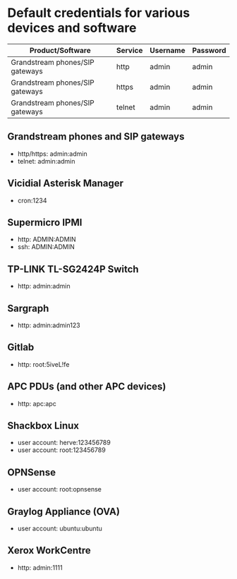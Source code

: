 # Default credentials for various devices and software

Product/Software | Service | Username | Password
---------------- | ------- | -------- | --------
Grandstream phones/SIP gateways | http | admin | admin
Grandstream phones/SIP gateways | https | admin | admin
Grandstream phones/SIP gateways | telnet | admin | admin


## Grandstream phones and SIP gateways
- http/https: admin:admin
- telnet: admin:admin

## Vicidial Asterisk Manager
- cron:1234

## Supermicro IPMI
- http: ADMIN:ADMIN
- ssh: ADMIN:ADMIN

## TP-LINK TL-SG2424P Switch
- http: admin:admin

## Sargraph
- http: admin:admin123

## Gitlab
- http: root:5iveL!fe

## APC PDUs (and other APC devices)
- http: apc:apc

## Shackbox Linux
- user account: herve:123456789
- user account: root:123456789

## OPNSense
- user account: root:opnsense

## Graylog Appliance (OVA)
- user account: ubuntu:ubuntu

## Xerox WorkCentre
- http: admin:1111
